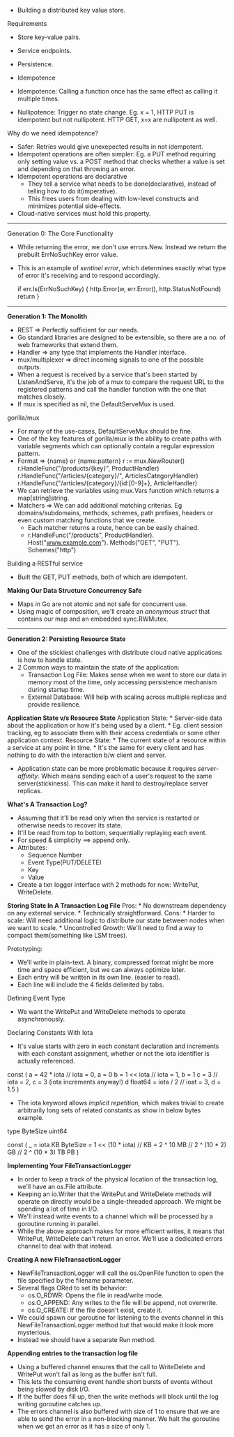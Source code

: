 * Building a distributed key value store.

Requirements 
* Store key-value pairs.
* Service endpoints.
* Persistence.
* Idempotence

* Idempotence: Calling a function once has the same effect as calling it multiple times.
* Nullipotence: Trigger no state change. Eg. x = 1, HTTP PUT is idempotent but not nullipotent. HTTP GET, x=x are nullipotent as well.

Why do we need idempotence?
* Safer: Retries would give unexepected results in not idempotent.
* Idempotent operations are often simpler: Eg. a PUT method requiring only setting value vs. a POST method that checks whether a value is set and depending on that throwing an error.
* Idempotent operations are declarative 
    * They tell a service what needs to be done(declarative), instead of telling how to do it(imperative).
    * This frees users from dealing with low-level constructs and minimizes potential side-effects.
* Cloud-native services must hold this property.

************************************************************************************

Generation 0: The Core Functionality
* While returning the error, we don't use errors.New. Instead we return the prebuilt ErrNoSuchKey error value.
* This is an example of *sentinel error*, which determines exactly what type of error it's receiving and to respond accordingly.

    if err.Is(ErrNoSuchKey) {
        http.Error(w, err.Error(), http.StatusNotFound)
        return
    }

***********************************************************************************

**Generation 1: The Monolith**
* REST => Perfectly sufficient for our needs.
* Go standard libraries are designed to be extensible, so there are a no. of web frameworks that extend them. 
* Handler => any type that implements the Handler interface.
* mux/multiplexer => direct incoming signals to one of the possible outputs.
* When a request is received by a service that's been started by ListenAndServe, it's the job of a mux to compare the request URL to the registered patterns and call the handler function with the one that matches closely.
* If mux is specified as nil, the DefaultServeMux is used.

gorilla/mux
* For many of the use-cases, DefaultServeMux should be fine.
* One of the key features of gorilla/mux is the ability to create paths with variable segments which can optionally contain a regular expression pattern.
* Format => {name} or {name:pattern}
    r := mux.NewRouter()
    r.HandleFunc("/products/{key}", ProductHandler)
    r.HandleFunc("/articles/{category}/", ArticlesCategoryHandler)
    r.HandleFunc("/articles/{category}/{id:[0-9]+}, ArticleHandler)
* We can retrieve the variables using mux.Vars function which returns a map[string]string.
* Matchers => We can add additional matching criterias. Eg domains/subdomains, methods, schemes, path prefixes, headers or even custom matching functions that we create. 
    * Each matcher returns a route, hence can be easily chained.
    * r.HandleFunc("/products", ProductHandler).
        Host("www.example.com").
        Methods("GET", "PUT").
        Schemes("http")

Building a RESTful service
* Built the GET, PUT methods, both of which are idempotent.

**Making Our Data Structure Concurrency Safe**
* Maps in Go are not atomic and not safe for concurrent use.
* Using magic of composition, we'll create an *anonymous struct* that contains our map and an embedded sync.RWMutex.

***********************************************************************************

**Generation 2: Persisting Resource State**
* One of the stickiest challenges with distribute cloud native applications is how to handle state. 
* 2 Common ways to maintain the state of the application:
    * Transaction Log File: Makes sense when we want to store our data in memory most of the time, only accessing persistence mechanism during startup time.
    * External Database: Will help with scaling across multiple replicas and provide resilience. 

**Application State v/s Resource State**
Application State:
    * Server-side data about the application or how it's being used by a client.
    * Eg. client session tracking, eg to associate them with their access credentials or some other application context.
Resource State:
    * The current state of a resource within a service at any point in time.
    * It's the same for every client and has nothing to do with the interaction b/w client and server.

* Application state can be more problematic because it requires *server-affinity*. Which means sending each of a user's request to the same server(stickiness). This can make it hard to destroy/replace server replicas.

**What's A Transaction Log?**
* Assuming that it'll be read only when the service is restarted or otherwise needs to recover its state.
* It'll be read from top to bottom, sequentially replaying each event.
* For speed & simplicity ==> append only.
* Attributes:
    * Sequence Number
    * Event Type(PUT/DELETE)
    * Key
    * Value
* Create a txn logger interface with 2 methods for now: WritePut, WriteDelete.

**Storing State In A Transaction Log File**
Pros:
    * No downstream dependency on any external service.
    * Technically straightforward.
Cons:
    * Harder to scale: Will need additional logic to distribute our state between nodes when we want to scale.
    * Uncontrolled Growth: We'll need to find a way to compact them(something like LSM trees).

Prototyping: 
* We'll write in plain-text. A binary, compressed format might be more time and space efficient, but we can always optimize later.
* Each entry will be written in its own line. (easier to read).
* Each line will include the 4 fields delimited by tabs.

Defining Event Type
* We want the WritePut and WriteDelete methods to operate asynchronously.

Declaring Constants With Iota

* It's value starts with zero in each constant declaration and increments with each constant assignment, whether or not the iota identifier is actually referenced.

const (
    a = 42 * iota   // iota = 0, a = 0
    b = 1 << iota   // iota = 1, b = 1
    c = 3           // iota = 2, c = 3  (iota increments anyway!)
    d float64 = iota / 2 // ioat = 3, d = 1.5 
)

* The iota keyword allows *implicit repetition*, which makes trivial to create arbitrarily long sets of related constants as show in below bytes example.

type ByteSize uint64

const (
    _ = iota
    KB ByteSize = 1 << (10 * iota) // KB = 2 ^ 10
    MB // 2 ^ (10 * 2)
    GB // 2 ^ (10 * 3)
    TB
    PB
)

**Implementing Your FileTransactionLogger**
* In order to keep a track of the physical location of the transaction log, we'll have an os.File attribute.
* Keeping an io.Writer that the WritePut and WriteDelete methods will operate on directly would be a single-threaded approach. We might be spending a lot of time in I/O.
* We'll instead write events to a channel which will be processed by a goroutine running in parallel.
* While the above approach makes for more efficient writes, it means that WritePut, WriteDelete can't return an error. We'll use a dedicated errors channel to deal with that instead.

**Creating A new FileTransactionLogger**
* NewFileTransactionLogger will call the os.OpenFile function to open the file specified by the filename parameter.
* Several flags ORed to set its behavior:
    * os.O_RDWR: Opens the file in read/write mode.
    * os.O_APPEND: Any writes to the file will be append, not overwrite.
    * os.O_CREATE: If the file doesn't exist, create it.
* We could spawn our goroutine for listening to the events channel in this NewFileTransactionLogger method but that would make it look more mysterious.
* Instead we should have a separate Run method.

**Appending entries to the transaction log file**
* Using a buffered channel ensures that the call to WriteDelete and WritePut won't fail as long as the buffer isn't full.
* This lets the consuming event handle short bursts of events without being slowed by disk I/O.
* If the buffer does fill up, then the write methods will block until the log writing goroutine catches up.
* The errors channel is also buffered with size of 1 to ensure that we are able to send the error in a non-blocking manner. We halt the goroutine when we get an error as it has a size of only 1.
